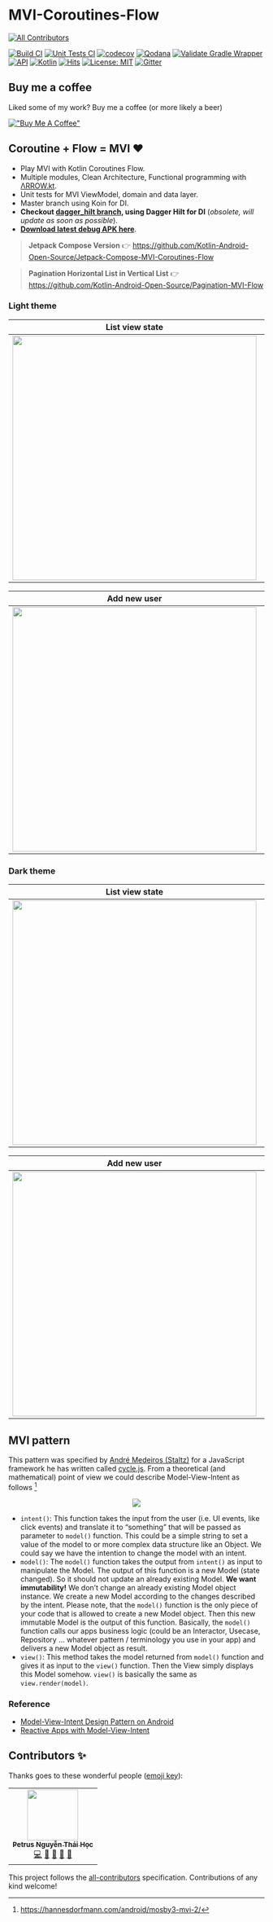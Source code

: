 # MVI-Coroutines-Flow
<!-- ALL-CONTRIBUTORS-BADGE:START - Do not remove or modify this section -->
[![All Contributors](https://img.shields.io/badge/all_contributors-1-orange.svg?style=flat-square)](#contributors-)
<!-- ALL-CONTRIBUTORS-BADGE:END -->

[![Build CI](https://github.com/Kotlin-Android-Open-Source/MVI-Coroutines-Flow/actions/workflows/build.yml/badge.svg)](https://github.com/Kotlin-Android-Open-Source/MVI-Coroutines-Flow/actions/workflows/build.yml)
[![Unit Tests CI](https://github.com/Kotlin-Android-Open-Source/MVI-Coroutines-Flow/actions/workflows/unit-test.yml/badge.svg)](https://github.com/Kotlin-Android-Open-Source/MVI-Coroutines-Flow/actions/workflows/unit-test.yml)
[![codecov](https://codecov.io/gh/Kotlin-Android-Open-Source/MVI-Coroutines-Flow/branch/master/graph/badge.svg?token=QBV7IE7RU6)](https://codecov.io/gh/Kotlin-Android-Open-Source/MVI-Coroutines-Flow)
[![Qodana](https://github.com/Kotlin-Android-Open-Source/MVI-Coroutines-Flow/actions/workflows/qodana.yml/badge.svg)](https://github.com/Kotlin-Android-Open-Source/MVI-Coroutines-Flow/actions/workflows/qodana.yml)
[![Validate Gradle Wrapper](https://github.com/Kotlin-Android-Open-Source/MVI-Coroutines-Flow/actions/workflows/gradle-wrapper-validation.yml/badge.svg)](https://github.com/Kotlin-Android-Open-Source/MVI-Coroutines-Flow/actions/workflows/gradle-wrapper-validation.yml)
[![API](https://img.shields.io/badge/API-21%2B-brightgreen.svg?style=flat)](https://android-arsenal.com/api?level=21)
[![Kotlin](https://img.shields.io/badge/kotlin-1.6.21-blue.svg?logo=kotlin)](http://kotlinlang.org)
[![Hits](https://hits.seeyoufarm.com/api/count/incr/badge.svg?url=https%3A%2F%2Fgithub.com%2FKotlin-Android-Open-Source%2FMVI-Coroutines-Flow&count_bg=%2379C83D&title_bg=%23555555&icon=&icon_color=%23E7E7E7&title=hits&edge_flat=false)](https://hits.seeyoufarm.com)
[![License: MIT](https://img.shields.io/badge/License-MIT-purple.svg)](https://opensource.org/licenses/MIT)
[![Gitter](https://badges.gitter.im/Kotlin-Android-Open-Source/community.svg)](https://gitter.im/Kotlin-Android-Open-Source/community?utm_source=badge&utm_medium=badge&utm_campaign=pr-badge)

## Buy me a coffee
Liked some of my work? Buy me a coffee (or more likely a beer)

[!["Buy Me A Coffee"](https://www.buymeacoffee.com/assets/img/custom_images/orange_img.png)](https://www.buymeacoffee.com/hoc081098)

## Coroutine + Flow = MVI :heart:
*   Play MVI with Kotlin Coroutines Flow.
*   Multiple modules, Clean Architecture, Functional programming with [ΛRROW.kt](https://arrow-kt.io/).
*   Unit tests for MVI ViewModel, domain and data layer.
*   Master branch using Koin for DI.
*   **Checkout [dagger_hilt branch](https://github.com/Kotlin-Android-Open-Source/MVI-Coroutines-Flow/tree/dagger_hilt), using Dagger Hilt for DI** (_obsolete, will update as soon as possible_).
*   **[Download latest debug APK here](https://nightly.link/Kotlin-Android-Open-Source/MVI-Coroutines-Flow/workflows/build/master/app-debug.zip)**.

> **Jetpack Compose Version** 👉 https://github.com/Kotlin-Android-Open-Source/Jetpack-Compose-MVI-Coroutines-Flow

> **Pagination Horizontal List in Vertical List** 👉 https://github.com/Kotlin-Android-Open-Source/Pagination-MVI-Flow

### Light theme

| List view state | Error view state |
| --------------- | ---------------- |
| <img src="screenshots/Screenshot_01.png" height="480" /> | <img src="screenshots/Screenshot_02.png" height="480"> |

| Add new user | Search user  |
| ------------ | ------------ |
| <img src="screenshots/Screenshot_03.png" height="480"> | <img src="screenshots/Screenshot_04.png" height="480"> |

### Dark theme

| List view state | Error view state |
| --------------- | ---------------- |
| <img src="screenshots/Screenshot_dark_01.png" height="480" /> | <img src="screenshots/Screenshot_dark_02.png" height="480"> |

| Add new user | Search user  |
| ------------ | ------------ |
| <img src="screenshots/Screenshot_dark_03.png" height="480"> | <img src="screenshots/Screenshot_dark_04.png" height="480"> |

<!-- Pixel 3 XL API 30 -->

## MVI pattern

This pattern was specified by [André Medeiros (Staltz)](https://twitter.com/andrestaltz) for a JavaScript framework he has written called [cycle.js](https://cycle.js.org/). From a theoretical (and mathematical) point of view we could describe Model-View-Intent as follows [^1]

<p align="center">
  <img src="MVI_diagram.png">
<p>

- `intent()`: This function takes the input from the user (i.e. UI events, like click events) and translate it to “something” that will be passed as parameter to `model()` function.
  This could be a simple string to set a value of the model to or more complex data structure like an Object. We could say we have the intention to change the model with an intent.
- `model()`: The `model()` function takes the output from `intent()` as input to manipulate the Model. The output of this function is a new Model (state changed).
  So it should not update an already existing Model. **We want immutability!**
  We don’t change an already existing Model object instance.
  We create a new Model according to the changes described by the intent.
  Please note, that the `model()` function is the only piece of your code that is allowed to create a new Model object.
  Then this new immutable Model is the output of this function.
  Basically, the `model()` function calls our apps business logic (could be an Interactor, Usecase, Repository … whatever pattern / terminology you use in your app) and delivers a new Model object as result.
- `view()`: This method takes the model returned from `model()` function and gives it as input to the `view()` function. Then the View simply displays this Model somehow. `view()` is basically the same as `view.render(model)`.

### Reference

- [Model-View-Intent Design Pattern on Android](https://xizzhu.me/post/2021-06-21-android-mvi-kotlin-coroutines-flow-compose/)
- [Reactive Apps with Model-View-Intent](https://hannesdorfmann.com/android/mosby3-mvi-1/)

## Contributors ✨

Thanks goes to these wonderful people ([emoji key](https://allcontributors.org/docs/en/emoji-key)):

<!-- ALL-CONTRIBUTORS-LIST:START - Do not remove or modify this section -->
<!-- prettier-ignore-start -->
<!-- markdownlint-disable -->
<table>
  <tr>
    <td align="center"><a href="https://www.linkedin.com/in/hoc081098/"><img src="https://avatars.githubusercontent.com/u/36917223?v=4?s=100" width="100px;" alt=""/><br /><sub><b>Petrus Nguyễn Thái Học</b></sub></a><br /><a href="https://github.com/Kotlin-Android-Open-Source/MVI-Coroutines-Flow/commits?author=hoc081098" title="Code">💻</a> <a href="#maintenance-hoc081098" title="Maintenance">🚧</a> <a href="#ideas-hoc081098" title="Ideas, Planning, & Feedback">🤔</a> <a href="#design-hoc081098" title="Design">🎨</a> <a href="https://github.com/Kotlin-Android-Open-Source/MVI-Coroutines-Flow/issues?q=author%3Ahoc081098" title="Bug reports">🐛</a></td>
  </tr>
</table>

<!-- markdownlint-restore -->
<!-- prettier-ignore-end -->

<!-- ALL-CONTRIBUTORS-LIST:END -->

This project follows the [all-contributors](https://github.com/all-contributors/all-contributors) specification. Contributions of any kind welcome!

[^1]: https://hannesdorfmann.com/android/mosby3-mvi-2/
